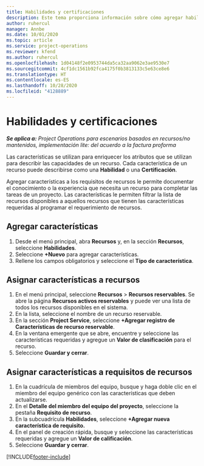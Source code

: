 ```yaml
---
title: Habilidades y certificaciones
description: Este tema proporciona información sobre cómo agregar habilidades y características de certificación a los recursos.
author: ruhercul
manager: Annbe
ms.date: 10/01/2020
ms.topic: article
ms.service: project-operations
ms.reviewer: kfend
ms.author: ruhercul
ms.openlocfilehash: 1d04148f2e0953744da5ca32aa9062e3ae9530e7
ms.sourcegitcommit: 4cf1dc1561b92fca4175f0b3813133c5e63ce8e6
ms.translationtype: HT
ms.contentlocale: es-ES
ms.lasthandoff: 10/28/2020
ms.locfileid: "4128889"
---
```

# <a name="skills-and-certifications"></a>Habilidades y certificaciones
_**Se aplica a:** Project Operations para escenarios basados en recursos/no mantenidos, implementación lite: del acuerdo a la factura proforma_

Las características se utilizan para enriquecer los atributos que se utilizan para describir las capacidades de un recurso. Cada característica de un recurso puede describirse como una **Habilidad** o una **Certificación**.

Agregar características a los requisitos de recursos le permite documentar el conocimiento o la experiencia que necesita un recurso para completar las tareas de un proyecto. Las características le permiten filtrar la lista de recursos disponibles a aquellos recursos que tienen las características requeridas al programar el requerimiento de recursos.

## <a name="add-characteristics"></a>Agregar características

1. Desde el menú principal, abra **Recursos** y, en la sección **Recursos**, seleccione **Habilidades**.
2. Seleccione **+Nuevo** para agregar características.
3. Rellene los campos obligatorios y seleccione el **Tipo de característica**.

## <a name="assign-characteristics-to-resources"></a>Asignar características a recursos

1. En el menú principal, seleccione **Recursos** > **Recursos reservables**. Se abre la página **Recursos activos reservables** y puede ver una lista de todos los recursos disponibles en el sistema.
2. En la lista, seleccione el nombre de un recurso reservable.
3. En la sección **Project Service**, seleccione **+Agregar registro de Características de recurso reservable**.
4. En la ventana emergente que se abre, encuentre y seleccione las características requeridas y agregue un **Valor de clasificación** para el recurso.
5. Seleccione **Guardar y cerrar**.

## <a name="assign-characteristics-to-resource-requirements"></a>Asignar características a requisitos de recursos

1. En la cuadrícula de miembros del equipo, busque y haga doble clic en el miembro del equipo genérico con las características que deben actualizarse.
2. En el **Detalle del miembro del equipo del proyecto**, seleccione la pestaña **Requisito de recurso**.
3. En la subcuadrícula **Habilidades**, seleccione **+Agregar nueva característica de requisito.**
4. En el panel de creación rápida, busque y seleccione las características requeridas y agregue un **Valor de calificación**.
5. Seleccione **Guardar y cerrar**.

[!INCLUDE[footer-include](../includes/footer-banner.md)]